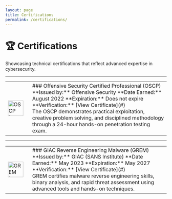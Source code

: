 ```yaml
---
layout: page
title: Certifications
permalink: /certifications/
---
```


# 🏆 Certifications

Showcasing technical certifications that reflect advanced expertise in cybersecurity.

---

<table style="width:100%; border: none;">
  <tr>
    <td style="width: 60px; vertical-align: middle;">
      <img src="/assets/img/certs/oscp.png" alt="OSCP Logo" width="48" height="48">
    </td>
    <td style="vertical-align: middle;">
      ### Offensive Security Certified Professional (OSCP)
      **Issued by:** Offensive Security  
      **Date Earned:** August 2022  
      **Expiration:** Does not expire  
      **Verification:** [View Certificate](#)  
      <br>
      The OSCP demonstrates practical exploitation, creative problem solving, and disciplined methodology through a 24-hour hands-on penetration testing exam.
    </td>
  </tr>
</table>

---

<table style="width:100%; border: none;">
  <tr>
    <td style="width: 60px; vertical-align: middle;">
      <img src="/assets/img/certs/grem.png" alt="GREM Logo" width="48" height="48">
    </td>
    <td style="vertical-align: middle;">
      ### GIAC Reverse Engineering Malware (GREM)
      **Issued by:** GIAC (SANS Institute)  
      **Date Earned:** May 2023  
      **Expiration:** May 2027  
      **Verification:** [View Certificate](#)  
      <br>
      GREM certifies malware reverse engineering skills, binary analysis, and rapid threat assessment using advanced tools and hands-on techniques.
    </td>
  </tr>
</table>